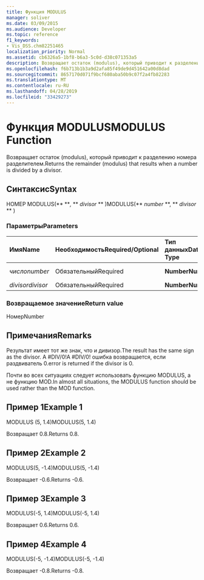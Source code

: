 ```yaml
---
title: Функция MODULUS
manager: soliver
ms.date: 03/09/2015
ms.audience: Developer
ms.topic: reference
f1_keywords:
- Vis_DSS.chm82251465
localization_priority: Normal
ms.assetid: cb6326a5-1bf8-b6a3-5c0d-d38c071353a5
description: Возвращает остаток (modulus), который приводит к разделению номера разделителем.
ms.openlocfilehash: f6b713b1b3a9d2afa85f49de9d451642a00d8dad
ms.sourcegitcommit: 8657170d071f9bcf680aba50b9c07f2a4fb82283
ms.translationtype: MT
ms.contentlocale: ru-RU
ms.lasthandoff: 04/28/2019
ms.locfileid: "33429273"
---
```

# <a name="modulus-function"></a><span data-ttu-id="e90b3-103">Функция MODULUS</span><span class="sxs-lookup"><span data-stu-id="e90b3-103">MODULUS Function</span></span>

<span data-ttu-id="e90b3-104">Возвращает остаток (modulus), который приводит к разделению номера разделителем.</span><span class="sxs-lookup"><span data-stu-id="e90b3-104">Returns the remainder (modulus) that results when a number is divided by a divisor.</span></span>
  
## <a name="syntax"></a><span data-ttu-id="e90b3-105">Синтаксис</span><span class="sxs-lookup"><span data-stu-id="e90b3-105">Syntax</span></span>

<span data-ttu-id="e90b3-106">НОМЕР MODULUS(\*\* \*\**,* \*\* *divisor* \*\* )</span><span class="sxs-lookup"><span data-stu-id="e90b3-106">MODULUS(\*\* *number* \*\*, \*\* *divisor* \*\* )</span></span> 
  
### <a name="parameters"></a><span data-ttu-id="e90b3-107">Параметры</span><span class="sxs-lookup"><span data-stu-id="e90b3-107">Parameters</span></span>

|<span data-ttu-id="e90b3-108">**Имя**</span><span class="sxs-lookup"><span data-stu-id="e90b3-108">**Name**</span></span>|<span data-ttu-id="e90b3-109">**Необходимость**</span><span class="sxs-lookup"><span data-stu-id="e90b3-109">**Required/Optional**</span></span>|<span data-ttu-id="e90b3-110">**Тип данных**</span><span class="sxs-lookup"><span data-stu-id="e90b3-110">**Data Type**</span></span>|<span data-ttu-id="e90b3-111">**Описание**</span><span class="sxs-lookup"><span data-stu-id="e90b3-111">**Description**</span></span>|
|:-----|:-----|:-----|:-----|
| <span data-ttu-id="e90b3-112">_число_</span><span class="sxs-lookup"><span data-stu-id="e90b3-112">_number_</span></span> <br/> |<span data-ttu-id="e90b3-113">Обязательный</span><span class="sxs-lookup"><span data-stu-id="e90b3-113">Required</span></span>  <br/> |<span data-ttu-id="e90b3-114">**Number**</span><span class="sxs-lookup"><span data-stu-id="e90b3-114">**Number**</span></span> <br/> |<span data-ttu-id="e90b3-115">Дивиденд.</span><span class="sxs-lookup"><span data-stu-id="e90b3-115">The dividend.</span></span>  <br/> |
| <span data-ttu-id="e90b3-116">_divisor_</span><span class="sxs-lookup"><span data-stu-id="e90b3-116">_divisor_</span></span> <br/> |<span data-ttu-id="e90b3-117">Обязательный</span><span class="sxs-lookup"><span data-stu-id="e90b3-117">Required</span></span>  <br/> |<span data-ttu-id="e90b3-118">**Number**</span><span class="sxs-lookup"><span data-stu-id="e90b3-118">**Number**</span></span> <br/> |<span data-ttu-id="e90b3-119">Дивизор.</span><span class="sxs-lookup"><span data-stu-id="e90b3-119">The divisor.</span></span>  <br/> |
   
### <a name="return-value"></a><span data-ttu-id="e90b3-120">Возвращаемое значение</span><span class="sxs-lookup"><span data-stu-id="e90b3-120">Return value</span></span>

<span data-ttu-id="e90b3-121">Номер</span><span class="sxs-lookup"><span data-stu-id="e90b3-121">Number</span></span>
  
## <a name="remarks"></a><span data-ttu-id="e90b3-122">Примечания</span><span class="sxs-lookup"><span data-stu-id="e90b3-122">Remarks</span></span>

<span data-ttu-id="e90b3-123">Результат имеет тот же знак, что и дивизор.</span><span class="sxs-lookup"><span data-stu-id="e90b3-123">The result has the same sign as the divisor.</span></span> <span data-ttu-id="e90b3-124">A #DIV/0!</span><span class="sxs-lookup"><span data-stu-id="e90b3-124">A #DIV/0!</span></span> <span data-ttu-id="e90b3-125">ошибка возвращается, если раздвиватель 0.</span><span class="sxs-lookup"><span data-stu-id="e90b3-125">error is returned if the divisor is 0.</span></span> 
  
<span data-ttu-id="e90b3-126">Почти во всех ситуациях следует использовать функцию MODULUS, а не функцию MOD.</span><span class="sxs-lookup"><span data-stu-id="e90b3-126">In almost all situations, the MODULUS function should be used rather than the MOD function.</span></span> 
  
## <a name="example-1"></a><span data-ttu-id="e90b3-127">Пример 1</span><span class="sxs-lookup"><span data-stu-id="e90b3-127">Example 1</span></span>

<span data-ttu-id="e90b3-128">MODULUS (5, 1.4)</span><span class="sxs-lookup"><span data-stu-id="e90b3-128">MODULUS(5, 1.4)</span></span>
  
<span data-ttu-id="e90b3-129">Возвращает 0.8.</span><span class="sxs-lookup"><span data-stu-id="e90b3-129">Returns 0.8.</span></span>
  
## <a name="example-2"></a><span data-ttu-id="e90b3-130">Пример 2</span><span class="sxs-lookup"><span data-stu-id="e90b3-130">Example 2</span></span>

<span data-ttu-id="e90b3-131">MODULUS(5, -1.4)</span><span class="sxs-lookup"><span data-stu-id="e90b3-131">MODULUS(5, -1.4)</span></span>
  
<span data-ttu-id="e90b3-132">Возвращает -0.6.</span><span class="sxs-lookup"><span data-stu-id="e90b3-132">Returns -0.6.</span></span>
  
## <a name="example-3"></a><span data-ttu-id="e90b3-133">Пример 3</span><span class="sxs-lookup"><span data-stu-id="e90b3-133">Example 3</span></span>

<span data-ttu-id="e90b3-134">MODULUS(-5, 1.4)</span><span class="sxs-lookup"><span data-stu-id="e90b3-134">MODULUS(-5, 1.4)</span></span>
  
<span data-ttu-id="e90b3-135">Возвращает 0.6.</span><span class="sxs-lookup"><span data-stu-id="e90b3-135">Returns 0.6.</span></span>
  
## <a name="example-4"></a><span data-ttu-id="e90b3-136">Пример 4</span><span class="sxs-lookup"><span data-stu-id="e90b3-136">Example 4</span></span>

<span data-ttu-id="e90b3-137">MODULUS(-5, -1.4)</span><span class="sxs-lookup"><span data-stu-id="e90b3-137">MODULUS(-5, -1.4)</span></span>
  
<span data-ttu-id="e90b3-138">Возвращает -0.8.</span><span class="sxs-lookup"><span data-stu-id="e90b3-138">Returns -0.8.</span></span>
  

